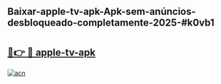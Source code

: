 ## Baixar-apple-tv-apk-Apk-sem-anúncios-desbloqueado-completamente-2025-#k0vb1

# <h2><a href="https://ainizakaria.my?title=apple-tv-apk&ref=22M">🔗👉 🔴 apple-tv-apk</a></h2>

[![acn](https://github.com/user-attachments/assets/0f9c940e-d8b0-45ae-aac7-cd30a18b3e1c)](https://ainizakaria.my?title=apple-tv-apk&ref=22M)

